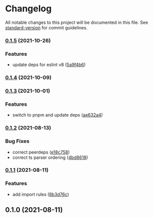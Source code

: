 # Changelog

All notable changes to this project will be documented in this file. See [standard-version](https://github.com/conventional-changelog/standard-version) for commit guidelines.

### [0.1.5](https://github.com/application-research/eslint-config/compare/v0.1.4...v0.1.5) (2021-10-26)


### Features

* update deps for eslint v8 ([5a9f4b6](https://github.com/application-research/eslint-config/commit/5a9f4b6ad1daf6816db309c590473d1239cbdbb2))

### [0.1.4](https://github.com/application-research/eslint-config/compare/v0.1.3...v0.1.4) (2021-10-09)

### [0.1.3](https://github.com/application-research/eslint-config/compare/v0.1.2...v0.1.3) (2021-10-01)


### Features

* switch to pnpm and update deps ([ae632a4](https://github.com/application-research/eslint-config/commit/ae632a476efd396f4a8d1ce424cd04afefa2ac8c))

### [0.1.2](https://github.com/application-research/eslint-config/compare/v0.1.1...v0.1.2) (2021-08-13)


### Bug Fixes

* correct peerdeps ([e18c758](https://github.com/application-research/eslint-config/commit/e18c758bedc422f453706487af9fc110f9151ff5))
* correct ts parser ordering ([4bd8618](https://github.com/application-research/eslint-config/commit/4bd861825a52de96b48fa8bdb934546d66612f39))

### [0.1.1](https://github.com/application-research/eslint-config/compare/v0.1.0...v0.1.1) (2021-08-11)


### Features

* add import rules ([6b3d76c](https://github.com/application-research/eslint-config/commit/6b3d76c249c6d1ec7eac3fb3329dd8819f16344d))

## 0.1.0 (2021-08-11)

